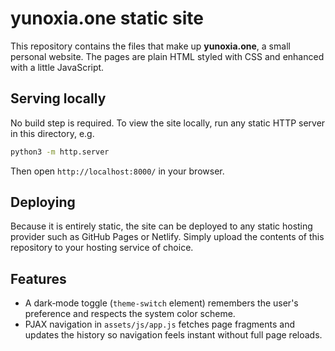 # yunoxia.one static site

This repository contains the files that make up **yunoxia.one**, a small personal website. The pages are plain HTML styled with CSS and enhanced with a little JavaScript.

## Serving locally

No build step is required. To view the site locally, run any static HTTP server in this directory, e.g.

```bash
python3 -m http.server
```

Then open `http://localhost:8000/` in your browser.

## Deploying

Because it is entirely static, the site can be deployed to any static hosting provider such as GitHub Pages or Netlify. Simply upload the contents of this repository to your hosting service of choice.

## Features

- A dark‑mode toggle (`theme-switch` element) remembers the user's preference and respects the system color scheme.
- PJAX navigation in `assets/js/app.js` fetches page fragments and updates the history so navigation feels instant without full page reloads.

